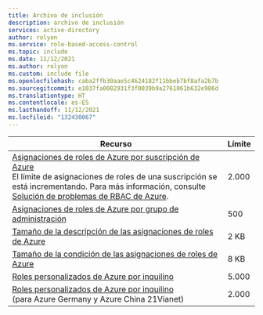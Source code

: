 ```yaml
---
title: Archivo de inclusión
description: archivo de inclusión
services: active-directory
author: rolyon
ms.service: role-based-access-control
ms.topic: include
ms.date: 11/12/2021
ms.author: rolyon
ms.custom: include file
ms.openlocfilehash: caba2ffb30aae5c4624182f11bbeb7bf8afa2b7b
ms.sourcegitcommit: e1037fa0082931f3f0039b9a2761861b632e986d
ms.translationtype: HT
ms.contentlocale: es-ES
ms.lasthandoff: 11/12/2021
ms.locfileid: "132430067"
---
```

| Recurso | Límite |
| --- | --- |
| [Asignaciones de roles de Azure por suscripción de Azure](../../articles/role-based-access-control/overview.md)<br/>El límite de asignaciones de roles de una suscripción se está incrementando. Para más información, consulte [Solución de problemas de RBAC de Azure](../../articles/role-based-access-control/troubleshooting.md#azure-role-assignments-limit). | 2\.000 |
| [Asignaciones de roles de Azure por grupo de administración](../../articles/role-based-access-control/overview.md) | 500 |
| [Tamaño de la descripción de las asignaciones de roles de Azure](../../articles/role-based-access-control/conditions-faq.md) | 2 KB |
| [Tamaño de la condición de las asignaciones de roles de Azure](../../articles/role-based-access-control/conditions-overview.md) | 8 KB |
| [Roles personalizados de Azure por inquilino](../../articles/role-based-access-control/custom-roles.md) | 5\.000 |
| [Roles personalizados de Azure por inquilino](../../articles/role-based-access-control/custom-roles.md)<br/>(para Azure Germany y Azure China 21Vianet) | 2\.000 |
